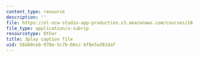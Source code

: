 ```yaml
---
content_type: resource
description: ''
file: https://ol-ocw-studio-app-production.s3.amazonaws.com/courses/18-03-differential-equations-spring-2010/58ab0ceb978e5c7bb6ccbf8e5a381daf_te6Mplq3DCU.vtt
file_type: application/x-subrip
resourcetype: Other
title: 3play caption file
uid: 58ab0ceb-978e-5c7b-b6cc-bf8e5a381daf
---
```

